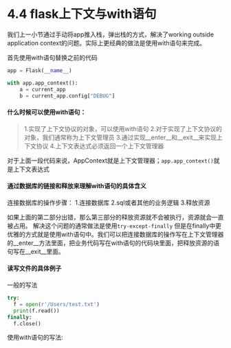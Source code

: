 # 4.4 flask上下文与with语句

我们上一小节通过手动将app推入栈，弹出栈的方式，解决了working outside application context的问题。实际上更经典的做法是使用with语句来完成。

首先使用with语句替换之前的代码
```python
app = Flask(__name__)

with app.app_context():
    a = current_app
    b = current_app.config["DEBUG"]
```

#### 什么时候可以使用with语句：
> 1.实现了上下文协议的对象，可以使用with语句
  2.对于实现了上下文协议的对象，我们通常称为上下文管理员
  3.通过实现\_\_enter\_\_和\_\_exit__来实现上下文协议
  4.上下文表达式必须返回一个上下文管理器

对于上面一段代码来说，AppContext就是上下文管理器；```app.app_context()```就是上下文表达式


#### 通过数据库的链接和释放来理解with语句的具体含义

连接数据库的操作步骤：
  1.连接数据库
  2.sql或者其他的业务逻辑
  3.释放资源
  
如果上面的第二部分出错，那么第三部分的释放资源就不会被执行，资源就会一直被占用。
解决这个问题的通常做法是使用```try-except-finally```
但是在finally中更优雅的方式就是使用with语句中。我们可以把连接数据库的操作写在上下文管理器的\_\_enter\_\_方法里面，把业务代码写在with语句的代码块里面，把释放资源的语句写在\_\_exit__里面。

#### 读写文件的具体例子
一般的写法
```python
try:
  f = open(r'/Users/test.txt')
  print(f.read())
finally:
  f.close()
```
使用with语句的写法:
```python
```